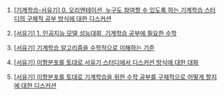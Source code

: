 1. [[기계학습-서유기] 0. 오리엔테이션, 누구도 참여할 수 있도록 하는 기계학습 스터디의 구체적 공부 방식에 대한 디스커션](https://youtu.be/5BDISRVmlMU?list=PL4m4z_pFWq2o4bREDLH2XPEL_ggu_6L6o)

2. [[서유기] 1. 인공지능 모델 성능대회, 기계학습 공부에 필요한 수학](https://youtu.be/1CdT11oaF2Q?list=PL4m4z_pFWq2o4bREDLH2XPEL_ggu_6L6o)

3. [[서유기] 기계학습 알고리즘을 수학적으로 이해하는 기준](https://youtu.be/BY9VcabzuwY?list=PL4m4z_pFWq2o4bREDLH2XPEL_ggu_6L6o)

4. [[서유기] 이항분포를 토대로 서유기 스터디에서 디스커션 방식에 대한 대화](https://youtu.be/XN8uPZGjAvI?list=PL4m4z_pFWq2o4bREDLH2XPEL_ggu_6L6o)

5. [[서유기] 이항분포를 토대로 기계학습을 위한 수학 공부를 구체적으로 어떻게 할지에 대한 디스커션](https://youtu.be/psLUO9wNQY4?list=PL4m4z_pFWq2o4bREDLH2XPEL_ggu_6L6o)